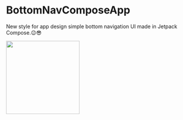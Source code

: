# BottomNavComposeApp
New style for app design simple bottom navigation UI made in Jetpack Compose.😉😎

<p float="left">

<img src="https://user-images.githubusercontent.com/25154589/147541803-e2e48641-6491-415f-8c25-262ff4560d7b.png" width="200" />

 </p>
